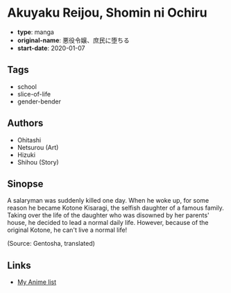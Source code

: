 # Akuyaku Reijou, Shomin ni Ochiru

-   **type**: manga
-   **original-name**: 悪役令嬢、庶民に堕ちる
-   **start-date**: 2020-01-07

## Tags

-   school
-   slice-of-life
-   gender-bender

## Authors

-   Ohitashi
-   Netsurou (Art)
-   Hizuki
-   Shihou (Story)

## Sinopse

A salaryman was suddenly killed one day. When he woke up, for some reason he became Kotone Kisaragi, the selfish daughter of a famous family. Taking over the life of the daughter who was disowned by her parents' house, he decided to lead a normal daily life. However, because of the original Kotone, he can't live a normal life!

(Source: Gentosha, translated)

## Links

-   [My Anime list](https://myanimelist.net/manga/133648/Akuyaku_Reijou_Shomin_ni_Ochiru)

